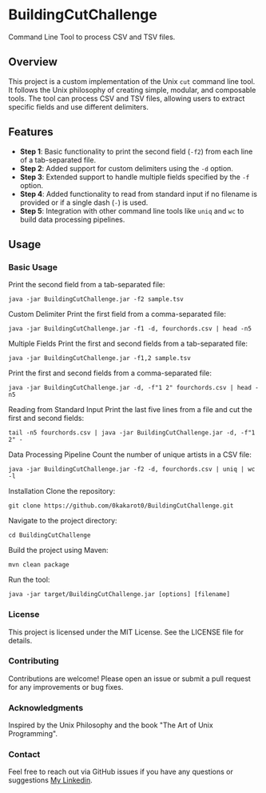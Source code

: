 # BuildingCutChallenge

Command Line Tool to process CSV and TSV files.

## Overview

This project is a custom implementation of the Unix `cut` command line tool. It follows the Unix philosophy of creating simple, modular, and composable tools. The tool can process CSV and TSV files, allowing users to extract specific fields and use different delimiters.

## Features

- **Step 1**: Basic functionality to print the second field (`-f2`) from each line of a tab-separated file.
- **Step 2**: Added support for custom delimiters using the `-d` option.
- **Step 3**: Extended support to handle multiple fields specified by the `-f` option.
- **Step 4**: Added functionality to read from standard input if no filename is provided or if a single dash (`-`) is used.
- **Step 5**: Integration with other command line tools like `uniq` and `wc` to build data processing pipelines.

## Usage

### Basic Usage

Print the second field from a tab-separated file:

```
java -jar BuildingCutChallenge.jar -f2 sample.tsv
```

Custom Delimiter
Print the first field from a comma-separated file:

```
java -jar BuildingCutChallenge.jar -f1 -d, fourchords.csv | head -n5
```

Multiple Fields
Print the first and second fields from a tab-separated file:

```
java -jar BuildingCutChallenge.jar -f1,2 sample.tsv
```

Print the first and second fields from a comma-separated file:
```
java -jar BuildingCutChallenge.jar -d, -f"1 2" fourchords.csv | head -n5
```

Reading from Standard Input
Print the last five lines from a file and cut the first and second fields:
```
tail -n5 fourchords.csv | java -jar BuildingCutChallenge.jar -d, -f"1 2" -
```

Data Processing Pipeline
Count the number of unique artists in a CSV file:
```
java -jar BuildingCutChallenge.jar -f2 -d, fourchords.csv | uniq | wc -l
```

Installation
Clone the repository:
```
git clone https://github.com/0kakarot0/BuildingCutChallenge.git
```

Navigate to the project directory:
```
cd BuildingCutChallenge
```

Build the project using Maven:
```
mvn clean package
```

Run the tool:
```
java -jar target/BuildingCutChallenge.jar [options] [filename]
```


### License
This project is licensed under the MIT License. See the LICENSE file for details.

### Contributing
Contributions are welcome! Please open an issue or submit a pull request for any improvements or bug fixes.

### Acknowledgments
Inspired by the Unix Philosophy and the book "The Art of Unix Programming".

### Contact
Feel free to reach out via GitHub issues if you have any questions or suggestions [My Linkedin](https://www.linkedin.com/in/ahtishamilyas/).




